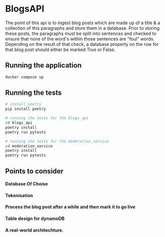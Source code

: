 
# BlogsAPI

The point of this api is to ingest blog posts which are made up of a title & a collection of this paragraphs and store them in a database. Prior to storing these posts, the paragraphs must be split into sentences and checked to ensure that none of the word's within those sentences are "foul" words. Depending on the result of that check, a database property on the row for that blog post should either be marked True or False.

## Running the application
```bash
docker compose up
```

## Running the tests
```bash
# install poetry
pip install poetry

# running the tests for the blogs_api
cd blogs_api
poetry install
poetry run pytests

# running the tests for the moderation_service
cd moderation_service
poetry install
poetry run pytests
```

## Points to consider
#### Database Of Choise
#### Tokenisation
#### Process the blog post after a while and then mark it to go live
#### Table design for dynamoDB
#### A real-world architechture.
